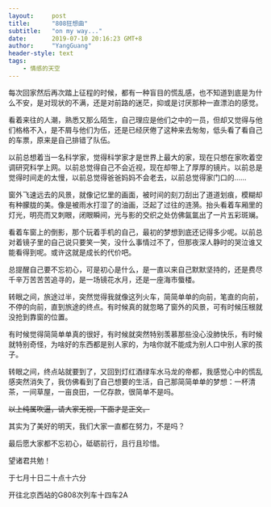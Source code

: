 ```yaml
---
layout:     post
title:      "808狂想曲"
subtitle:   "on my way..."
date:       2019-07-10 20:16:23 GMT+8
author:     "YangGuang"
header-style: text
tags:
    - 情感的天空
---
```


每次回家然后再次踏上征程的时候，都有一种盲目的慌乱感，也不知道到底是为什么不安，是对现状的不满，还是对前路的迷茫，抑或是讨厌那种一直漂泊的感觉。

看着来往的人潮，熟悉又那么陌生，自己理应是他们之中的一员，但却又觉得与他们格格不入，是不屑与他们为伍，还是已经厌倦了这种来去匆匆，低头看了看自己的车票，原来是自己排错了队伍。

以前总想着当一名科学家，觉得科学家才是世界上最大的家，现在只想在家吹着空调研究科学上网。以前总觉得自己不会近视，现在却带上了厚厚的镜片。以前总是觉得时间走的太慢，以前总觉得爸爸妈妈不会老去，以前总觉得家门口的……

窗外飞速远去的风景，就像记忆里的画面，被时间的刻刀刮出了道道划痕，模糊却有种朦胧的美。像是被雨水打湿了的油画，泛起了过往的涟漪。抬头看着车厢里的灯光，明亮而又刺眼，闭眼瞬间，光与影的交织之处仿佛氤氲出了一片五彩斑斓。

看着车窗上的倒影，那个玩着手机的自己，最初的梦想到底还记得多少呢。以前总对着镜子里的自己说只要笑一笑，没什么事情过不了，但那夜深人静时的哭泣谁又能看得到呢。或许这就是成长的代价吧。

总提醒自己要不忘初心，可是初心是什么，是一直以来自己默默坚持的，还是费尽千辛万苦苦苦追寻的，是一场镜花水月，还是一座海市蜃楼。

转眼之间，旅途过半，突然觉得我就像这列火车，简简单单的向前，笔直的向前，不停的向前，直到旅途的终点。有时候真的就忽略了窗外的风景，可有时候压根就没抢到靠窗的位置。

有时候觉得简简单单真的很好，有时候就突然特别羡慕那些没心没肺快乐，有时候就特别奇怪，为啥好的东西都是别人家的，为啥你就不能成为别人口中别人家的孩子。

转眼之间，终点站就要到了，又回到灯红酒绿车水马龙的帝都，我感觉心中的慌乱感突然消失了，我仿佛看到了自己想要的生活，自己那简简单单的梦想：一杯清茶，一间草屋，一亩良田，一亿存款，很简单不是吗。

~~以上纯属吹逼，请大家无视，下面才是正文。~~

其实为了美好的明天，我们大家一直都在努力，不是吗？

最后愿大家都不忘初心，砥砺前行，且行且珍惜。

望诸君共勉！

于七月十日二十点十六分

开往北京西站的G808次列车十四车2A
